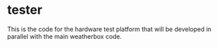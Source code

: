 tester
============

This is the code for the hardware test platform that will
be developed in parallel with the main weatherbox code.
